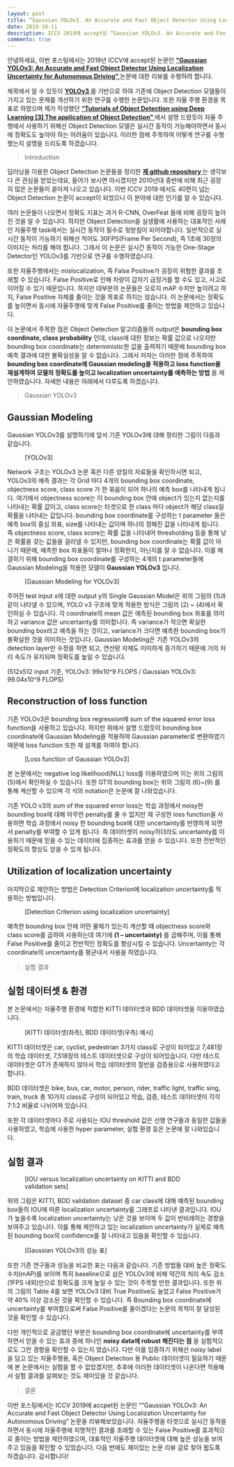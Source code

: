 ```yaml
---
layout: post
title: “Gaussian YOLOv3. An Accurate and Fast Object Detector Using Localization Uncertainty for Autonomous Driving Review”
date: 2019-10-11
description: ICCV 2019에 accept된 “Gaussian YOLOv3. An Accurate and Fast Object Detector Using Localization Uncertainty for Autonomous Driving” 논문에 대한 리뷰를 수행하였습니다.
comments: true
---
```


안녕하세요, 이번 포스팅에서는 2019년 ICCV에 accept된 논문인 
 <a href="https://arxiv.org/pdf/1904.04620.pdf" target="_blank"><b> “Gaussian YOLOv3: An Accurate and Fast Object Detector Using Localization Uncertainty for Autonomous Driving” </b></a> 
논문에 대한 리뷰를 수행하려 합니다. 

제목에서 알 수 있듯이 
<a href="https://pjreddie.com/media/files/papers/YOLOv3.pdf" target="_blank"><b> YOLOv3 </b></a>
를 기반으로 하여 기존에 Object Detection 모델들이 가지고 있는 문제를 개선하기 위한 연구를 수행한 논문입니다. 또한 자율 주행 환경을 목표로 하였으며 제가 작성했던 
<a href="https://hoya012.github.io/blog/Tutorials-of-Object-Detection-Using-Deep-Learning-the-application-of-object-detection/" target="_blank"><b> “Tutorials of Object Detection using Deep Learning [3] The application of Object Detection” </b></a> 
에서 설명 드렸듯이 자율 주행에서 사용하기 위해선 Object Detection 모델은 실시간 동작이 가능해야하면서 동시에 정확도도 높아야 하는 어려움이 있습니다. 이러한 점에 주목하여 어떻게 연구를 수행했는지 설명을 드리도록 하겠습니다.

<blockquote> Introduction </blockquote>
딥러닝을 이용한 Object Detection 논문들을 정리한 
<a href="https://github.com/hoya012/deep_learning_object_detection" target="_blank"><b> 제 github repository </b></a> 
는 생각보다 큰 관심을 받았는데요, 들어가 보시면 아시겠지만 2010년대 중반에 비해 최근 굉장히 많은 논문들이 쏟아져 나오고 있습니다. 이번 ICCV 2019 에서도 40편이 넘는 Object Detection 논문이 accept이 되었으니 이 분야에 대한 인기를 알 수 있습니다. 


여러 논문들이 나오면서 정확도 지표는 과거 R-CNN, OverFeat 들에 비해 굉장히 높아진 것을 알 수 있습니다. 하지만 Object Detection을 실생활에 사용하는 대표적인 사례인 자율주행 task에서는 실시간 동작이 필수로 뒷받침이 되어야합니다. 일반적으로 실시간 동작이 가능하기 위해선 적어도 30FPS(Frame Per Second), 즉 1초에 30장의 이미지는 처리를 해야 합니다. 그래서 이 논문은 실시간 동작이 가능한 One-Stage Detector인 YOLOv3를 기반으로 연구를 수행하였습니다. 


또한 자율주행에서는 mislocalization, 즉 False Positive가 굉장히 위험한 결과를 초래할 수 있습니다. False Positive로 인해 차량이 갑자기 급정거를 할 수도 있고, 사고로 이어질 수 있기 때문입니다. 하지만 대부분의 논문들은 오로지 mAP 수치만 높이려고 하지, False Positive 자체를 줄이는 것을 목표로 하지는 않습니다. 이 논문에서는 정확도를 높이면서 동시에 자율주행에 맞게 False Positive를 줄이는 방법을 제안하고 있습니다.


이 논문에서 주목한 점은 Object Detection 알고리즘들의 output은 **bounding box coordinate, class probability** 인데, class에 대한 정보는 확률 값으로 나오지만 bounding box coordinate는 deterministic한 값을 출력하기 때문에 bounding box 예측 결과에 대한 불확실성을 알 수 없습니다. 그래서 저자는 이러한 점에 주목하여 **bounding box coordinate에 Gaussian modeling을 적용하고 loss function을 재설계하여 모델의 정확도를 높이고 localization uncertainty를 예측하는 방법** 을 제안하였습니다. 자세한 내용은 아래에서 다루도록 하겠습니다. 

<blockquote> Gaussian YOLOv3 </blockquote>

## Gaussian Modeling
Gaussian YOLOv3를 설명하기에 앞서 기존 YOLOv3에 대해 정리한 그림이 다음과 같습니다. 
<figure>
	<img src="{{ '/assets/img/object_detection_ninth/1.PNG' | prepend: site.baseurl }}" alt=""> 
	<figcaption> [YOLOv3] </figcaption>
</figure> 

Network 구조는 YOLOv3 논문 혹은 다른 양질의 자료들을 확인하시면 되고, YOLOv3의 예측 결과는 각 Grid 마다 4개의 bounding box coordinate, objectness score, class score 가 한 묶음이 되어 하나의 예측 box를 나타내게 됩니다. 여기에서 objectness score는 이 bounding box 안에 object가 있는지 없는지를 나타내는 확률 값이고, class score는 타겟으로 한 class 마다 object가 해당 class일 확률을 나타내는 값입니다. bounding box coordinate를 구성하는 t parameter 들은 예측 box의 중심 좌표, size를 나타내는 값이며 하나의 정해진 값을 나타내게 됩니다. 즉 objectness score, class score는 확률 값을 나타내어 thresholding 등을 통해 낮은 확률을 갖는 값들을 걸러낼 수 있지만, bounding box coordinate는 확률 값이 아니기 때문에, 예측한 box 좌표들이 얼마나 정확한지, 아닌지를 알 수 없습니다. 이를 해결하기 위해 bounding box coordinate를 구성하는 4개의 t parameter들에 Gaussian Modeling을 적용한 모델이 **Gaussian YOLOv3** 입니다. 

<figure>
	<img src="{{ '/assets/img/object_detection_ninth/2.PNG' | prepend: site.baseurl }}" alt=""> 
	<figcaption> [Gaussian Modeling for YOLOv3] </figcaption>
</figure> 

주어진 test input x에 대한 output y의 Single Gaussian Model은 위의 그림의 (1)과 같이 나타낼 수 있으며, YOLO v3 구조에 맞게 적용한 방식은 그림의 (2) ~ (4)에서 확인하실 수 있습니다. 각 coordinate의 mean 값은 예측된 bounding box 좌표를 의미하고 variance 값은 uncertainty를 의미합니다. 즉 variance가 작으면 확실한 bounding box라고 예측을 하는 것이고, variance가 크다면 예측한 bounding box가 불확실한 것을 의미하는 것입니다. Gaussian Modeling은 기존 YOLOv3의 detection layer만 수정을 하면 되고, 연산량 자체도 미미하게 증가하기 때문에 거의 처리 속도가 유지되며 정확도를 높일 수 있습니다. 


(512x512 input 기준, YOLOv3: 99x10^9 FLOPS / Gaussian YOLOv3: 99.04x10^9 FLOPS)


## Reconstruction of loss function
기존 YOLOv3은 bounding box regression에 sum of the squared error loss function을 사용하고 있습니다. 하지만 위에서 설명 드렸듯이 bounding box coordinate에 Gaussian Modeling을 적용하여 Gaussian parameter로 변환하였기 때문에 loss function 또한 재 설계를 하여야 합니다. 

<figure>
	<img src="{{ '/assets/img/object_detection_ninth/3.PNG' | prepend: site.baseurl }}" alt=""> 
	<figcaption> [Loss function of Gaussian YOLOv3] </figcaption>
</figure> 

본 논문에서는 negative log likelihood(NLL) loss를 이용하였으며 이는 위의 그림의 (5)에서 확인하실 수 있습니다. 또한 GT의 bounding box는 위의 그림의 (6)~(9) 를 통해 계산할 수 있으며 각 식의 notation은 논문에 잘 나와있습니다. 

기존 YOLO v3의 sum of the squared error loss는 학습 과정에서 noisy한 bounding box에 대해 아무런 penalty를 줄 수 없지만 재 구성한 loss function을 사용하면 학습 과정에서 noisy 한 bounding box에 대한 uncertainty를 반영하게 되면서 penalty를 부여할 수 있게 됩니다. 즉 데이터셋이 noisy하더라도 uncertainty를 이용하기 때문에 믿을 수 있는 데이터에 집중하는 효과를 얻을 수 있습니다. 또한 전반적인 정확도의 향상도 얻을 수 있게 됩니다. 

## Utilization of localization uncertainty
마지막으로 제안하는 방법은 Detection Criterion에 localization uncertainty를 적용하는 방법입니다. 

<figure>
	<img src="{{ '/assets/img/object_detection_ninth/6.PNG' | prepend: site.baseurl }}" alt=""> 
	<figcaption> [Detection Criterion using localization uncertainty] </figcaption>
</figure> 

예측한 bounding box 안에 어떤 물체가 있는지 계산할 때 objectness score와 class score를 곱하여 사용하는데 여기에 **(1 – uncertainty)** 를 곱해주며, 이를 통해 False Positive를 줄이고 전반적인 정확도를 향상시킬 수 있습니다. Uncertainty는 각 coordinate의 uncertainty를 평균내서 사용을 하였습니다. 
 
<blockquote> 실험 결과 </blockquote>

## 실험 데이터셋 & 환경
본 논문에서는 자율주행 환경에 적합한 KITTI 데이터셋과 BDD 데이터셋을 이용하였습니다.

<figure>
	<img src="{{ '/assets/img/object_detection_ninth/7.PNG' | prepend: site.baseurl }}" alt=""> 
	<figcaption> [KITTI 데이터셋(좌측), BDD 데이터셋(우측) 예시] </figcaption>
</figure> 


 KITTI 데이터셋은 car, cyclist, pedestrian 3가지 class로 구성이 되어있고 7,481장의 학습 데이터셋, 7,518장의 테스트 데이터셋으로 구성이 되어있습니다. 다만 테스트 데이터셋은 GT가 존재하지 않아서 학습 데이터셋의 절반을 검증용으로 사용하였다고 합니다.  

BDD 데이터셋은 bike, bus, car, motor, person, rider, traffic light, traffic sing, train, truck 총 10가지 class로 구성이 되어있고 학습, 검증, 테스트 데이터셋이 각각 7:1:2 비율로 나뉘어져 있습니다. 

또한 각 데이터셋마다 주로 사용되는 IOU threshold 값은 선행 연구들과 동일한 값들을 사용하였고, 학습에 사용한 hyper parameter, 실험 환경 등은 논문에 잘 나와있습니다.

## 실험 결과
<figure>
	<img src="{{ '/assets/img/object_detection_ninth/4.PNG' | prepend: site.baseurl }}" alt=""> 
	<figcaption> [IOU versus localization uncertainty on KITTI and BDD validation sets] </figcaption>
</figure> 

위의 그림은 KITTI, BDD validation dataset 중 car class에 대해 예측된 bounding box들의 IOU에 따른 localization uncertainty를 그래프로 나타낸 결과입니다. IOU가 높을수록 localization uncertainty는 낮은 것을 보이며 두 값이 반비례하는 경향을 보여주고 있습니다. 이를 통해 제안하고 있는 localization uncertainty가 실제로 예측된 bounding box의 confidence를 잘 나타내고 있음을 확인할 수 있습니다.

<figure>
	<img src="{{ '/assets/img/object_detection_ninth/5.PNG' | prepend: site.baseurl }}" alt=""> 
	<figcaption> [Gaussian YOLOv3의 성능 표] </figcaption>
</figure> 

또한 기존 연구들과 성능을 비교한 표는 다음과 같습니다. 기존 방법들 대비 높은 정확도 수치(mAP)를 보이며 특히 baseline으로 삼은 YOLOv3에 비해 약간의 처리 속도 감소(1FPS 내외)만으로 정확도를 크게 높일 수 있는 것이 주목할 만한 결과입니다. 또한 위의 그림의 Table 4를 보면 YOLOv3 대비 True Positive도 늘었고 False Positive가 약 40% 이상 감소된 것을 확인할 수 있습니다. 즉 Bounding box coordinate에 uncertainty를 부여함으로써 False Positive를 줄이겠다는 논문의 목적이 잘 달성된 것을 확인할 수 있습니다. 

다만 개인적으로 궁금했던 부분은 bounding box coordinate에 uncertainty를 부여하면서 얻을 수 있는 효과 중에 하나인 **noisy data에 robust 해진다는 점** 을 실험적으로도 그런 경향을 확인할 수 있는지 였습니다. 다만 이를 입증하기 위해선 noisy label을 담고 있는 자율주행용, 혹은 Object Detection 용 Public 데이터셋이 필요하기 때문에 본 논문에서는 실험을 할 수 없었겠지만, 추후에 이러한 데이터셋이 나온다면 적용해서 실험 결과를 살펴보는 것도 재미있을 것 같습니다.

<blockquote> 결론 </blockquote>
이번 포스팅에서는 ICCV 2019에 accpet된 논문인 ““Gaussian YOLOv3: An Accurate and Fast Object Detector Using Localization Uncertainty for Autonomous Driving” 논문을 리뷰해보았습니다. 자율주행을 타겟으로 실시간 동작을 하면서 동시에 자율주행에 치명적인 결과를 초래할 수 있는 False Positive를 효과적으로 줄이는 방법을 제안하였으며, 대표적인 자율주행 데이터셋에 대해 높은 성능을 보여주고 있음을 확인할 수 있었습니다. 
다음 번에도 재미있는 논문 리뷰 글로 찾아 뵙도록 하겠습니다. 감사합니다!

